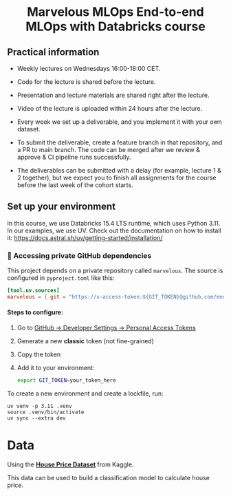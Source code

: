 <h1 align="center">
Marvelous MLOps End-to-end MLOps with Databricks course

## Practical information
- Weekly lectures on Wednesdays 16:00-18:00 CET.
- Code for the lecture is shared before the lecture.
- Presentation and lecture materials are shared right after the lecture.
- Video of the lecture is uploaded within 24 hours after the lecture.

- Every week we set up a deliverable, and you implement it with your own dataset.
- To submit the deliverable, create a feature branch in that repository, and a PR to main branch. The code can be merged after we review & approve & CI pipeline runs successfully.
- The deliverables can be submitted with a delay (for example, lecture 1 & 2 together), but we expect you to finish all assignments for the course before the last week of the cohort starts.


## Set up your environment
In this course, we use Databricks 15.4 LTS runtime, which uses Python 3.11.
In our examples, we use UV. Check out the documentation on how to install it: https://docs.astral.sh/uv/getting-started/installation/

### 🔐 Accessing private GitHub dependencies

This project depends on a private repository called `marvelous`.
The source is configured in `pyproject.toml` like this:

```toml
[tool.uv.sources]
marvelous = { git = "https://x-access-token:${GIT_TOKEN}@github.com/end-to-end-mlops-databricks-3/marvelous.git@main" }
```

#### Steps to configure:

1. Go to [GitHub → Developer Settings → Personal Access Tokens](https://github.com/settings/tokens)
2. Generate a new **classic** token (not fine-grained)
3. Copy the token
4. Add it to your environment:

   ```bash
   export GIT_TOKEN=your_token_here
   ```

To create a new environment and create a lockfile, run:

```
uv venv -p 3.11 .venv
source .venv/bin/activate
uv sync --extra dev
```



# Data
Using the [**House Price Dataset**](https://www.kaggle.com/c/house-prices-advanced-regression-techniques/data) from Kaggle.

This data can be used to build a classification model to calculate house price.
